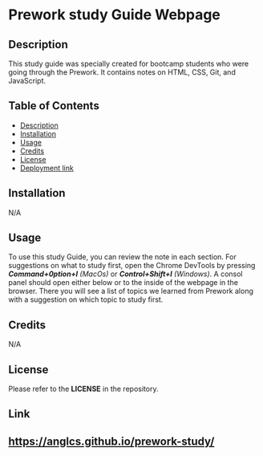 # Prework study Guide Webpage

## Description

This study guide was specially created for  bootcamp students who were going through the Prework. It contains notes on HTML, CSS, Git, and JavaScript.


## Table of Contents 
- [Description](#description)
- [Installation](#installation)
- [Usage](#usage)
- [Credits](#credits)
- [License](#license)
- [Deployment link](#link)

## Installation

N/A

## Usage

To use this study Guide, you can review the note in each section. For suggestions on what to study first, open the Chrome DevTools by pressing ***Command+0ption+I*** *(MacOs)* or ***Control+Shift+I*** *(Windows)*. A consol panel should open either below or to the inside of the webpage in the browser. There you will see a list of topics we learned from Prework along with a suggestion on which topic to study first.

## Credits

N/A

## License

Please refer to the **LICENSE** in the repository.

## Link

https://anglcs.github.io/prework-study/
---
